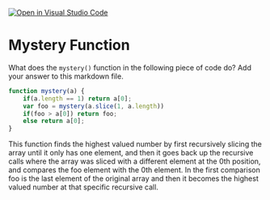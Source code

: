 [![Open in Visual Studio Code](https://classroom.github.com/assets/open-in-vscode-718a45dd9cf7e7f842a935f5ebbe5719a5e09af4491e668f4dbf3b35d5cca122.svg)](https://classroom.github.com/online_ide?assignment_repo_id=11754814&assignment_repo_type=AssignmentRepo)
# Mystery Function

What does the `mystery()` function in the following piece of code do? Add your
answer to this markdown file.

```javascript
function mystery(a) {
    if(a.length == 1) return a[0];
    var foo = mystery(a.slice(1, a.length))
    if(foo > a[0]) return foo;
    else return a[0];
}
```

This function finds the highest valued number by first recursively slicing the array until it only has one 
element, and then it goes back up the recursive calls where the array was sliced with a different element at the 0th position, 
and compares the foo element with the 0th element. In the first comparison foo is the last element of the original array and then it 
becomes the highest valued number at that specific recursive call.
